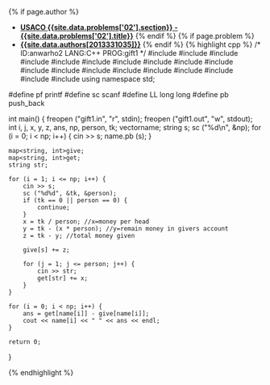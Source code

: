 <a name="2013331035.02"></a>

{% if page.author %}
- **[USACO {{site.data.problems['02'].section}} - {{site.data.problems['02'].title}}]({{site.baseurl}}/problem/02)**
{% endif %}
{% if page.problem %}
- **[{{site.data.authors[2013331035]}}]({{site.baseurl}}/author/2013331035)**
{% endif %}
{% highlight cpp %}
/*
ID:anwarho2
LANG:C++
PROG:gift1
*/
#include <cstdio>
#include <string>
#include <map>
#include <vector>
#include <sstream>
#include <iterator>
#include <set>
#include <stack>
#include <queue>
#include <cstring>
#include <cmath>
#include <algorithm>
#include <string>
#include <cstdlib>
#include <cctype>
#include <fstream>
#include <numeric>
#include <list>
#include <iostream>
using namespace std;

#define pf printf
#define sc scanf
#define LL long long
#define pb push_back

int main() {
    freopen ("gift1.in", "r", stdin);
    freopen ("gift1.out", "w", stdout);
    int i, j, x, y, z, ans, np, person, tk;
    vector<string>name;
    string s;
    sc ("%d\n", &np);
    for (i = 0; i < np; i++) {
        cin >> s;
        name.pb (s);
    }

    map<string, int>give;
    map<string, int>get;
    string str;

    for (i = 1; i <= np; i++) {
        cin >> s;
        sc ("%d%d", &tk, &person);
        if (tk == 0 || person == 0) {
            continue;
        }
        x = tk / person; //x=money per head
        y = tk - (x * person); //y=remain money in givers account
        z = tk - y; //total money given

        give[s] += z;

        for (j = 1; j <= person; j++) {
            cin >> str;
            get[str] += x;
        }
    }

    for (i = 0; i < np; i++) {
        ans = get[name[i]] - give[name[i]];
        cout << name[i] << " " << ans << endl;
    }

    return 0;
}


{% endhighlight %}
